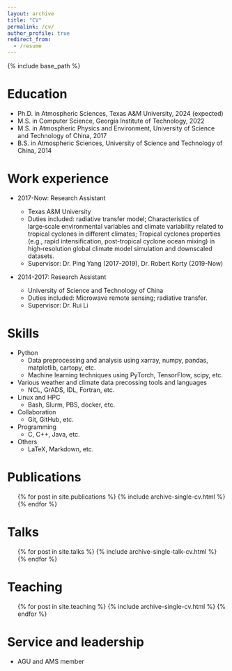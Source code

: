 ```yaml
---
layout: archive
title: "CV"
permalink: /cv/
author_profile: true
redirect_from:
  - /resume
---
```


{% include base_path %}

Education
======
* Ph.D. in Atmospheric Sciences, Texas A&M University, 2024 (expected)
* M.S. in Computer Science, Georgia Institute of Technology, 2022
* M.S. in Atmospheric Physics and Environment, University of Science and Technology of China, 2017
* B.S. in Atmospheric Sciences, University of Science and Technology of China, 2014

Work experience
======
* 2017-Now: Research Assistant
  * Texas A&M University
  * Duties included: radiative transfer model; Characteristics of large‑scale environmental variables and climate variability related to tropical cyclones in different climates; Tropical cyclones properties (e.g., rapid intensification, post-tropical cyclone ocean mixing) in high‑resolution global climate model simulation and downscaled datasets.
  * Supervisor: Dr. Ping Yang (2017-2019), Dr. Robert Korty (2019-Now)

* 2014-2017: Research Assistant
  * University of Science and Technology of China
  * Duties included: Microwave remote sensing; radiative transfer.
  * Supervisor: Dr. Rui Li
  
Skills
======
* Python
  * Data preprocessing and analysis using xarray, numpy, pandas, matplotlib, cartopy, etc.
  * Machine learning techniques using PyTorch, TensorFlow, scipy, etc.
* Various weather and climate data precossing tools and languages
  * NCL, GrADS, IDL, Fortran, etc.
* Linux and HPC
  * Bash, Slurm, PBS, docker, etc.
* Collaboration
  * Git, GitHub, etc.
* Programming
  * C, C++, Java, etc.
* Others
  * LaTeX, Markdown, etc.

Publications
======
  <ul>{% for post in site.publications %}
    {% include archive-single-cv.html %}
  {% endfor %}</ul>
  
Talks
======
  <ul>{% for post in site.talks %}
    {% include archive-single-talk-cv.html %}
  {% endfor %}</ul>
  
Teaching
======
  <ul>{% for post in site.teaching %}
    {% include archive-single-cv.html %}
  {% endfor %}</ul>
  
Service and leadership
======
* AGU and AMS member
